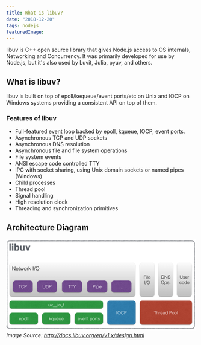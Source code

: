 ```yaml
---
title: What is libuv?
date: "2018-12-20"
tags: nodejs
featuredImage: 
---
```


libuv is C++ open source library that gives Node.js access to OS internals, Networking and Concurrency. It was primarily developed for use by Node.js, but it's also used by Luvit, Julia, pyuv, and others.

## What is libuv?

libuv is built on top of epoll/kequeue/event ports/etc on Unix and IOCP on Windows systems providing a consistent API on top of them.

### Features of libuv
- Full-featured event loop backed by epoll, kqueue, IOCP, event ports.
- Asynchronous TCP and UDP sockets
- Asynchronous DNS resolution
- Asynchronous file and file system operations
- File system events
- ANSI escape code controlled TTY
- IPC with socket sharing, using Unix domain sockets or named pipes (Windows)
- Child processes
- Thread pool
- Signal handling
- High resolution clock
- Threading and synchronization primitives

## Architecture Diagram
![libuv architecture diagram](architecture.png "libuv architecture diagram")
*Image Source: http://docs.libuv.org/en/v1.x/design.html*